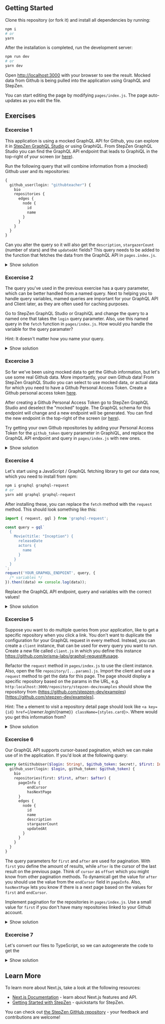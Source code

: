 ## Getting Started

Clone this repository (or fork it) and install all dependencies by running:

```bash
npm i
# or
yarn
```

After the installation is completed, run the development server:

```bash
npm run dev
# or
yarn dev
```

Open [http://localhost:3000](http://localhost:3000) with your browser to see the result. Mocked data from Github is being pulled into the application using GraphQL and StepZen.

You can start editing the page by modifying `pages/index.js`. The page auto-updates as you edit the file.

## Exercises

### Excercise 1

This application is using a mocked GraphQL API for Github, you can explore it in [StepZen GraphQL Studio](https://graphql.stepzen.com/github) or using GraphiQL. From StepZen GraphQL Studio you can find the GraphQL API endpoint that leads to GraphiQL in the top-right of your screen (or [here](https://graphql69.stepzen.net/api/690af4e7ebf2cdcbd4fb6200eb503c4f/__graphql)).

Run the following query that will combine information from a (mocked) Github user and its repositories:

```graphql
{
  github_user(login: "githubteacher") {
    bio
    repositories {
      edges {
        node {
          id
          name
        }
      }
    }
  }
}
```

Can you alter the query so it will also get the `description`, `stargazerCount` (number of stars) and the `updatedAt` fields? This query needs to be added to the function that fetches the data from the GraphQL API in `pages.index.js`.

<details>
<summary>Show solution</summary>
<p>
The new query becomes:

```graphql
{
  github_user(login: "githubteacher") {
    bio
    repositories(first: 5) {
      edges {
        node {
          id
          name
          description
          stargazerCount
          updatedAt
        }
      }
    }
  }
}
```

This must be added to the `fetch` function on line 81. Save your code and return to the application on [http://localhost:3000](http://localhost:3000) to see more information being displayed for the (mocked) repositories.

</p>
</details>

### Excercise 2

The query you've used in the previous exercise has a query parameter, which can be better handled from a named query. Next to helping you to handle query variables, mamed queries are important for your GraphQL API and Client later, as they are often used for caching purposes.

Go to StepZen GraphQL Studio or GraphiQL and change the query to a named one that takes the `login` query parameter. Also, use this named query in the `fetch` function in `pages/index.js`. How would you handle the variable for the query paramater?

Hint: It doesn't matter how you name your query.

<details>
<summary>Show solution</summary>
<p>

The named query must be added to the `fetch` function around line 81. The query and the variable for the query parameter are added as follows:

// Add url to git commit

</p>
</details>

### Excercise 3

So far we've been using mocked data to get the Github information, but let's use some real Github data. More importantly, your own Github data! From StepZen GraphQL Studio you can select to use mocked data, or actual data for which you need to have a Github Personal Access Token. Create a Github personal access token [here](https://docs.github.com/en/authentication/keeping-your-account-and-data-secure/creating-a-personal-access-token).

After creating a Github Personal Access Token go to StepZen GraphQL Studio and deselect the "mocked" toggle. The GraphQL schema for this endpoint will change and a new endpoint will be generated. You can find the new endpoint in the top-right of the screen (or [here](https://graphqlbf.stepzen.net/api/bf215181b5140522137b3d4f6b73544a/__graphql)).

Try getting your own Github repositories by adding your Personal Access Token for the `github_token` query parameter in GraphiQL, and replace the GraphQL API endpoint and query in `pages/index.js` with new ones.

<details>
<summary>Show solution</summary>
<p>

The GraphQL API endpoint needs to be replaced with the new one, which has a different GraphQL schema that is requesting the data from the actual Github API. Also, it takes a value for `github_token` to get your data from Github.
// Add url to git commit

</p>
</details>

### Excercise 4

Let's start using a JavaScript / GraphQL fetching library to get our data now, which you need to install from npm:

```bash
npm i graphql graphql-request
# or
yarn add graphql graphql-request
```

After installing these, you can replace the `fetch` method with the `request` method. This should look something like this:

```js
import { request, gql } from 'graphql-request';

const query = gql`
  {
    Movie(title: "Inception") {
      releaseDate
      actors {
        name
      }
    }
  }
`;
request('YOUR_GRAPHQL_ENDPOINT', query, {
  /* variables */
}).then((data) => console.log(data));
```

Replace the GraphQL API endpoint, query and variables with the correct values!

<details>
<summary>Show solution</summary>
<p>

// Add url to git commit

</p>
</details>

### Excercise 5

Suppose you want to do multiple queries from your application, like to get a specific repository when you click a link. You don't want to duplicate the configuration for your GraphQL request in every method. Instead, you can create a `client` instance, that can be used for every query you want to run. Create a new file called `client.js` in which you define this instance https://github.com/prisma-labs/graphql-request#usage.

Refactor the `request` method in `pages/index.js` to use the client instance. Also, open the file `repository/[...params].js`. Import the client and use a `request` method to get the data for this page. The page should display a specific repository based on the params in the URL, e.g. `http:localhost:3000/repository/stepzen-dev/examples` should show the repository from (https://github.com/stepzen-dev/examples)[https://github.com/stepzen-dev/examples].

Hint: The `a` element to visit a repository detail page should look like `<a key={id} href={`/${owner.login}/${name}`} className={styles.card}>`. Where would you get this information from?

<details>
<summary>Show solution</summary>
<p>

In `client.js` you should have the following. Include an `Authentication` header with your StepZen API Key if you're not using the StepZen GraphQL Studio endpoint, but have deployed the schema on your own account.

// Add url to git commit

In `pages/index.js` you need to import `client` from the file `client.js`, and use the `request` method from this client instance to query the GraphQL API:

// Add url to git commit

Also, change the `query` so it will get the `owner` field:

// Add url to git commit

Finally, in `repository/[...params].js` you should import the client instance so the repository data will be requested from the GraphQL API.

// Add url to git commit

</p>
</details>

### Excercise 6

Our GraphQL API supports cursor-based pagination, which we can make use of in the application. If you'd look at the following query:

```graphql
query GetGithubUser($login: String!, $github_token: Secret!, $first: Int!, $after: String!) {
  github_user(login: $login, github_token: $github_token) {
    bio
    repositories(first: $first, after: $after) {
      pageInfo {
          endCursor
          hasNextPage
      }
      edges {
        node {
          id
          name
          description
          stargazerCount
          updatedAt
        }
      }
    }
  }
}
```

The query parameters for `first` and `after` are used for pagination. With `first` you define the amount of results, while `after` is the cursor of the last result on the previous page. Think of `cursor` as `offset` which you might know from other pagination methods. To dynamicall get the value for `after` you should use the value from the `endCursor` field in `pageInfo`. Also, `hasNextPage` lets you know if there is a next page based on the values for `first` and `endCursor`.

Implement pagination for the repositories in `pages/index.js`. Use a small value for `first` if you don't have many repositories linked to your Github account.

<details>
<summary>Show solution</summary>
<p>

// Add url to git commit

</p>
</details>


### Excercise 7

Let's convert our files to TypeScript, so we can autogenerate the code to get the 

<details>
<summary>Show solution</summary>
<p>

// Add url to git commit

</p>
</details>

## Learn More

To learn more about Next.js, take a look at the following resources:

- [Next.js Documentation](https://nextjs.org/docs) - learn about Next.js features and API.
- [Getting Started with StepZen](https://stepzen.com/getting-started) - quickstarts for StepZen.

You can check out [the StepZen GitHub repository](https://github.com/stepzen-dev/examples/) - your feedback and contributions are welcome!
